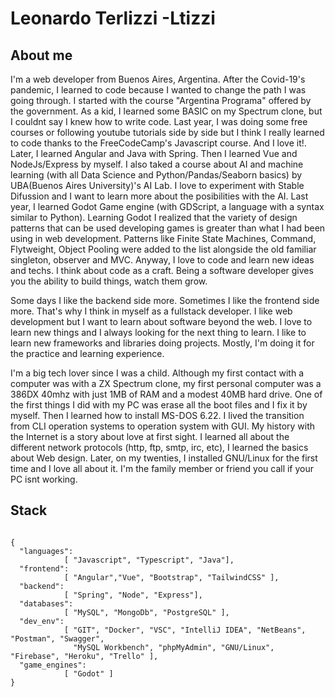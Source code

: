# Leonardo Terlizzi -Ltizzi

## About me

  I'm a web developer from Buenos Aires, Argentina. After the Covid-19's pandemic, I learned to code because I wanted to change the path I was going through. I started with the course "Argentina Programa" offered by the government. As a kid, I learned some BASIC on my Spectrum clone, but I couldnt say I knew how to write code. Last year, I was doing some free courses or following youtube tutorials side by side but I think I really learned to code thanks to the FreeCodeCamp's Javascript course. And I love it!. Later, I learned Angular and Java with Spring. Then I learned Vue and NodeJs/Express by myself. I also taked a course about AI and machine learning (with all Data Science and Python/Pandas/Seaborn basics) by UBA(Buenos Aires University)'s AI Lab. I love to experiment with Stable Difussion and I want to learn more about the posibilities with the AI. Last year, I learned Godot Game engine (with GDScript, a language with a syntax similar to Python). Learning Godot I realized that the variety of design patterns that can be used developing games is greater than what I had been using in web development. Patterns like Finite State Machines, Command, Flytweight, Object Pooling were added to the list alongside the old familiar singleton, observer and MVC. Anyway, I love to code and learn new ideas and techs. I think about code as a craft. Being a software developer gives you the ability to build things, watch them grow. 


  Some days I like the backend side more. Sometimes I like the frontend side more. That's why I think in myself as a fullstack developer. I like web development but I want to learn about software beyond the web. I love to learn new things and I always looking for the next thing to learn. I like to learn new frameworks and libraries doing projects. Mostly, I'm doing it for the practice and learning experience. 

   I'm a big tech lover since I was a child. Although my first contact with a computer was with a ZX Spectrum clone, my first personal computer was a 386DX 40mhz with just 1MB of RAM and a modest 40MB hard drive. One of the first things I did with my PC was erase all the boot files and I fix it by myself. Then I learned how to install MS-DOS 6.22. I lived the transition from CLI operation systems to operation system with GUI. My history with the Internet is a story about love at first sight. I learned all about the different network protocols (http, ftp, smtp, irc, etc), I learned the basics about Web design. Later, on my twenties, I installed GNU/Linux for the first time and I love all about it. I'm the family member or friend you call if your PC isnt working. 

## Stack


```

{
  "languages":
            [ "Javascript", "Typescript", "Java"],
  "frontend":   
            [ "Angular","Vue", "Bootstrap", "TailwindCSS" ],            
  "backend":  
            [ "Spring", "Node", "Express"],            
  "databases":   
            [ "MySQL", "MongoDb", "PostgreSQL" ],            
  "dev_env":
            [ "GIT", "Docker", "VSC", "IntelliJ IDEA", "NetBeans", "Postman", "Swagger", 
              "MySQL Workbench", "phpMyAdmin", "GNU/Linux", "Firebase", "Heroku", "Trello" ],
  "game_engines":
            [ "Godot" ]           
}            
```


